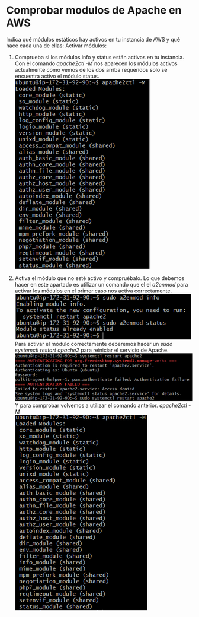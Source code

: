 # Comprobar modulos de Apache en AWS 
Indica qué módulos estáticos hay activos en tu instancia de AWS y qué hace cada una de ellas:
Activar módulos:
1. Comprueba si los módulos info y status están activos en tu instancia.  
Con el comando *apache2ctl -M* nos aparecen los módulos activos actualmente como vemos de los dos arriba requeridos solo se encuentra activo el módulo status.  
![Primera Captura](https://raw.githubusercontent.com/Gaizkaja/dweb_AWS/main/comprobacion.PNG)

2. Activa el módulo que no esté activo y compruébalo.
Lo que debemos hacer en este apartado es utilizar un comando que el el *a2enmod* para activar los módulos en el primer caso nos activa correctamente.  
![Segunda Captura](https://raw.githubusercontent.com/Gaizkaja/dweb_AWS/main/apache1.PNG)
Para activar el módulo correctamente deberemos hacer un *sudo systemctl restart apache2* para reiniciar el servicio de Apache.   
![Tercera Captura](https://raw.githubusercontent.com/Gaizkaja/dweb_AWS/main/apache2.PNG)
 Y para comprobar volvemos a utilizar el comando anterior. *apache2ctl -M*  
![Cuarta Captura](https://raw.githubusercontent.com/Gaizkaja/dweb_AWS/main/comp_2.PNG)
